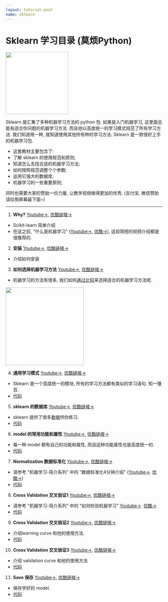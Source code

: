 ```yaml
---
layout: tutorial-post
name: sklearn
---
```


# Sklearn 学习目录 (莫烦Python)
<img src="{{site.baseurl}}/static/img/course-cover/sklearn.jpg" height="200">


Sklearn 是汇集了多种机器学习方法的 python 包. 如果是入门机器学习, 这里面总能有适合你问题的机器学习方法. 而且他以高度统一的学习模式规范了所有学习方法. 我们知道用一种, 就知道使用其他所有种的学习方法. Sklearn 是一款很好上手的机器学习包.

* 这套教材主要包含了:
 * 了解 sklearn 的使用规范和原则;
 * 知道怎么去找合适的机器学习方法;
 * 如何按照规范调整个个参数;
 * 运用它强大的数据库;
 * 机器学习的一些重要原则;


同时也需要大家的赞助一份力量, 让教学视频做得更加的优秀. (支付宝, 微信赞助请拉倒屏幕最下面~)

---

1. **Why?** [Youtube->](https://www.youtube.com/watch?v=7wWMP2elSvE&list=PLXO45tsB95cI7ZleLM5i3XXhhe9YmVrRO&index=2), [优酷链接->](http://v.youku.com/v_show/id_XMTYxMjg1NjQ4MA==.html?f=27469882&o=1)
  * Scikit-learn 简单介绍
  * 在这之前, "什么是机器学习" ([Youtube->](https://www.youtube.com/watch?v=YY7-VKXybjc&list=PLXO45tsB95cIFm8Y8vMkNNPPXAtYXwKin&index=1), [优酷->](http://v.youku.com/v_show/id_XMTYyMjk2NDIwOA==.html?f=27892935&o=1)), 这段简短的视频介绍都是很推荐的.


2. **安装** [Youtube->](https://www.youtube.com/watch?v=FG3W1_8ogBE&index=3&list=PLXO45tsB95cI7ZleLM5i3XXhhe9YmVrRO), [优酷链接->](http://v.youku.com/v_show/id_XMTYxMjg5MTYyOA==.html?f=27469882&o=1)
  * 介绍如何安装

3. **如何选择机器学习方法** [Youtube->](https://www.youtube.com/watch?v=GB8SNR-cT7w&index=4&list=PLXO45tsB95cI7ZleLM5i3XXhhe9YmVrRO), [优酷链接->](http://v.youku.com/v_show/id_XMTYxMjk0MzY3Ng==.html?f=27469882&o=1)
  * 机器学习的方法有很多, 我们如何[通过比较](http://scikit-learn.org/stable/tutorial/machine_learning_map/index.html)来选择适合的机器学习方法呢.

  <img src='http://scikit-learn.org/stable/_static/ml_map.png' height="250">


4. **通用学习模式** [Youtube->](https://www.youtube.com/watch?v=EvV99YhSsJU&list=PLXO45tsB95cI7ZleLM5i3XXhhe9YmVrRO&index=5), [优酷链接->](http://v.youku.com/v_show/id_XMTYxMzg0NzE5Mg==.html?f=27469882&o=1)
  * Sklearn 是一个高度统一的模块, 所有的学习方法都有类似的学习语句. 知一懂百. 
  * [代码](https://github.com/MorvanZhou/tutorials/blob/master/sklearnTUT/sk4_learning_pattern.py)


5. **sklearn 的数据库** [Youtube->](https://www.youtube.com/watch?v=lXznUoPCJLM&list=PLXO45tsB95cI7ZleLM5i3XXhhe9YmVrRO&index=6), [优酷链接->](http://v.youku.com/v_show/id_XMTYxNjU0NzU1Mg==.html?f=27469882&o=1)
  * sklearn 提供了很多[数据](http://scikit-learn.org/stable/modules/classes.html#module-sklearn.datasets)供你练习. 
  * [代码](https://github.com/MorvanZhou/tutorials/blob/master/sklearnTUT/sk5_datasets.py)


6. **model 的常用功能和属性** [Youtube->](https://www.youtube.com/watch?v=d2BMirIToF4&list=PLXO45tsB95cI7ZleLM5i3XXhhe9YmVrRO&index=7), [优酷链接->](http://v.youku.com/v_show/id_XMTYxNjU3MTQzMg==.html?f=27469882&o=1)
  * 每一种 model 都有自己的功能和属性, 而且这种功能属性也是高度统一的. 
  * [代码](https://github.com/MorvanZhou/tutorials/blob/master/sklearnTUT/sk6_model_attribute_method.py)


7. **Normalization 数据标准化** [Youtube->](https://www.youtube.com/watch?v=3GxT8n0ShsU&list=PLXO45tsB95cI7ZleLM5i3XXhhe9YmVrRO&index=8), [优酷链接->](http://v.youku.com/v_show/id_XMTYxNjgwNjkxNg==.html?f=27469882&o=1)
  * 请参考 "机器学习-简介系列" 中的 "数据标准化4分钟介绍" ([Youtube->](https://www.youtube.com/watch?v=1YpKUpitT98&list=PLXO45tsB95cIFm8Y8vMkNNPPXAtYXwKin&index=7). [优酷->](http://v.youku.com/v_show/id_XMTY5MjU1MTg0NA==.html?f=27892935&o=1)) 
  * [代码](https://github.com/MorvanZhou/tutorials/blob/master/sklearnTUT/sk7_normalization.py)


8. **Cross Validation 交叉验证1** [Youtube->](https://www.youtube.com/watch?v=UeyZX31VZE8&list=PLXO45tsB95cI7ZleLM5i3XXhhe9YmVrRO&index=9), [优酷链接->](http://v.youku.com/v_show/id_XMTYxNzcwOTc1Ng==.html?f=27469882&o=1)
  * 请参考 "机器学习-简介系列" 中的 "如何检验机器学习" [Youtube->](https://www.youtube.com/watch?v=vBJ_XbRnzKE&index=6&list=PLXO45tsB95cIFm8Y8vMkNNPPXAtYXwKin). [优酷->](http://v.youku.com/v_show/id_XMTY5MTk1NzIzMg==.html?f=27892935&o=1). 
  * [代码](https://github.com/MorvanZhou/tutorials/tree/master/sklearnTUT/sk8_cross_validation)


9. **Cross Validation 交叉验证2** [Youtube->](https://www.youtube.com/watch?v=VsLYdjiG5KQ&list=PLXO45tsB95cI7ZleLM5i3XXhhe9YmVrRO&index=10), [优酷链接->](http://v.youku.com/v_show/id_XMTYxNzgxODQzMg==.html?f=27469882&o=1)
  * 介绍learning curve 和他的使用方法. 
  * [代码](https://github.com/MorvanZhou/tutorials/blob/master/sklearnTUT/sk9_cross_validation2.py)


10. **Cross Validation 交叉验证3** [Youtube->](https://www.youtube.com/watch?v=nRVKdxfRFtA&list=PLXO45tsB95cI7ZleLM5i3XXhhe9YmVrRO&index=11), [优酷链接->](http://v.youku.com/v_show/id_XMTYxODA2Mzk0OA==.html?f=27469882&o=1)
  * 介绍 validation curve 和他的使用方法 
  * [代码](https://github.com/MorvanZhou/tutorials/blob/master/sklearnTUT/sk10_cross_validation3.py)


11. **Save 保存** [Youtube->](https://www.youtube.com/watch?v=8sMZkhWtdaI&index=12&list=PLXO45tsB95cI7ZleLM5i3XXhhe9YmVrRO), [优酷链接->](http://v.youku.com/v_show/id_XMTYyOTkwNzA2OA==.html?f=27469882&o=1)
  * 保存学好的 model. 
  * [代码](https://github.com/MorvanZhou/tutorials/blob/master/sklearnTUT/sk11_save.py)

